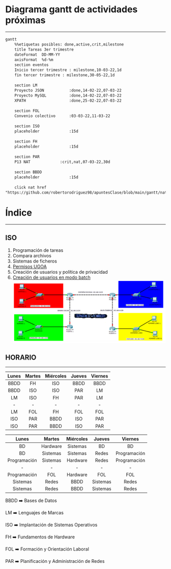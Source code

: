 # Diagrama gantt de actividades próximas
---
```mermaid
gantt
    %%etiquetas posibles: done,active,crit,milestone
    title Tareas 3er trimestre
    dateFormat  DD-MM-YY
    axisFormat  %d-%m
    section eventos
    Inicio tercer trimestre : milestone,10-03-22,1d
    fin tercer trimestre : milestone,30-05-22,1d

    section LM
    Proyecto JSON           :done,14-02-22,07-03-22
    Proyecto MySQL          :done,14-02-22,07-03-22
    XPATH                   :done,25-02-22,07-03-22

    section FOL
    Convenio colectivo      :03-03-22,11-03-22

    section ISO
    placeholder             :15d

    section FH
    placeholder             :15d

    section PAR
    P13 NAT             :crit,nat,07-03-22,30d

    section BBDD
    placeholder             :15d
    
    click nat href "https://github.com/robertorodriguez98/apuntesClase/blob/main/gantt/nat.md"
```

# Índice

---
## ISO
1. Programación de tareas
2. Compara archivos
3. Sistemas de ficheros
4. [Permisos UGOA](iso/permisosUgoa.md)
5. Creación de usuarios y política de privacidad
6. [Creación de usuarios en modo batch](iso/usuariosbash.md)
![](par/foto_underworld_enunciado.png)

## HORARIO

---

| Lunes | Martes | Miércoles | Jueves | Viernes |
|:-----:|:------:|:---------:|:------:|:-------:|
| BBDD  | FH     | ISO       | BBDD   | BBDD    |
| BBDD  | ISO    | ISO       | PAR    | LM      |
| LM    | ISO    | FH        | PAR    | LM      |
| -     | -      | -         | -      | -       |
| LM    | FOL    | FH        | FOL    | FOL     |
| ISO   | PAR    | BBDD      | ISO    | PAR     |
| ISO   | PAR    | BBDD      | ISO    | PAR     |

| Lunes | Martes | Miércoles | Jueves | Viernes |
|:-----:|:------:|:---------:|:------:|:-------:|
| BD  | Hardware     | Sistemas       | BD   | BD    |
| BD  | Sistemas    | Sistemas       | Redes    | Programación      |
| Programación    | Sistemas    | Hardware        | Redes    | Programación      |
| -     | -      | -         | -      | -       |
| Programación    | FOL    | Hardware        | FOL    | FOL     |
| Sistemas   | Redes    | BBDD      | Sistemas    | Redes     |
| Sistemas   | Redes    | BBDD      | Sistemas    | Redes     |

BBDD :arrow_right: Bases de Datos

LM :arrow_right: Lenguajes de Marcas

ISO :arrow_right: Implantación de Sistemas Operativos

FH :arrow_right: Fundamentos de Hardware

FOL :arrow_right: Formación y Orientación Laboral

PAR :arrow_right: Planificación y Administración de Redes
